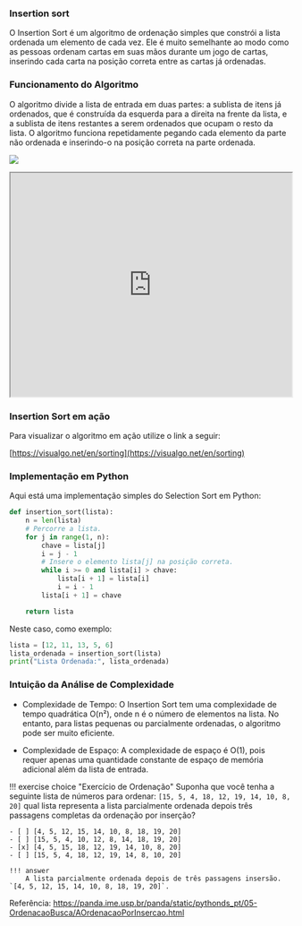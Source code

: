 ### Insertion sort

O Insertion Sort é um algoritmo de ordenação simples que constrói a lista ordenada um elemento de cada vez. Ele é muito semelhante ao modo como as pessoas ordenam cartas em suas mãos durante um jogo de cartas, inserindo cada carta na posição correta entre as cartas já ordenadas.


### Funcionamento do Algoritmo

O algoritmo divide a lista de entrada em duas partes: a sublista de itens já ordenados, que é construída da esquerda para a direita na frente da lista, e a sublista de itens restantes a serem ordenados que ocupam o resto da lista. O algoritmo funciona repetidamente pegando cada elemento da parte não ordenada e inserindo-o na posição correta na parte ordenada.


![](https://panda.ime.usp.br/panda/static/pythonds_pt/_images/insertionsort.png)



<iframe sandbox="allow-popups allow-same-origin allow-scripts allow-top-navigation" src="https://pt.khanacademy.org/computer-programming/program/6529933716258816/embedded?embed=yes&amp;author=no&amp;editor=no&amp;width=688&amp;buttons=no&amp;settings=%7B%7D" class="perseus-scratchpad" allowfullscreen="" style="height: 400px; width: 100%;"></iframe>


### Insertion Sort em ação

Para visualizar o algoritmo em ação utilize o link a seguir:

[https://visualgo.net/en/sorting](https://visualgo.net/en/sorting)


### Implementação em Python

Aqui está uma implementação simples do Selection Sort em Python:

```python 
def insertion_sort(lista):
    n = len(lista)
    # Percorre a lista.
    for j in range(1, n):
        chave = lista[j]
        i = j - 1
        # Insere o elemento lista[j] na posição correta.
        while i >= 0 and lista[i] > chave:
            lista[i + 1] = lista[i]
            i = i - 1
        lista[i + 1] = chave

    return lista

```

Neste caso, como exemplo:

```python
lista = [12, 11, 13, 5, 6]
lista_ordenada = insertion_sort(lista)
print("Lista Ordenada:", lista_ordenada)

```

### Intuição da Análise de Complexidade

- Complexidade de Tempo: O Insertion Sort tem uma complexidade de tempo quadrática O(n²), onde n é o número de elementos na lista. No entanto, para listas pequenas ou parcialmente ordenadas, o algoritmo pode ser muito eficiente.

- Complexidade de Espaço: A complexidade de espaço é O(1), pois requer apenas uma quantidade constante de espaço de memória adicional além da lista de entrada.



!!! exercise choice "Exercício de Ordenação"
    Suponha que você tenha a seguinte lista de números para ordenar: `[15, 5, 4, 18, 12, 19, 14, 10, 8, 20]` qual lista representa a lista parcialmente ordenada depois três passagens completas da ordenação por inserção?

    - [ ] [4, 5, 12, 15, 14, 10, 8, 18, 19, 20]
    - [ ] [15, 5, 4, 10, 12, 8, 14, 18, 19, 20]
    - [x] [4, 5, 15, 18, 12, 19, 14, 10, 8, 20]
    - [ ] [15, 5, 4, 18, 12, 19, 14, 8, 10, 20]

    !!! answer
        A lista parcialmente ordenada depois de três passagens insersão. `[4, 5, 12, 15, 14, 10, 8, 18, 19, 20]`.


Referência: https://panda.ime.usp.br/panda/static/pythonds_pt/05-OrdenacaoBusca/AOrdenacaoPorInsercao.html
